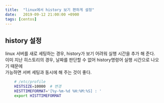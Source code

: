 ```yaml
---
title:  "linux에서 history 보기 편하게 설정"
date:   2019-09-12 21:00:00 +0900
tags: [centos]
---
```


## history 설정

linux 서버를 새로 세팅하는 경우, history가 보기 어려워 실행 시간을 추가 해 준다.  
이미 지난 히스토리의 경우, 날짜를 판단할 수 없어 history명령어 실행 시간으로 나오기 때문에  
가능하면 서버 세팅과 동시에 해 주는 것이 좋다.
```bash
    # /etc/profile
    HISTSIZE=10000  # 변경
    HISTTIMEFORMAT='[%y-%m-%d %H:%M:%S] : '
    export HISTTIMEFORMAT
```